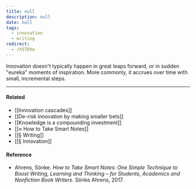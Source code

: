 ```yaml
---
title: null
description: null
date: null
tags:
  - innovation
  - writing
redirect:
  - /X5TDVw
---
```


Innovation doesn't typically happen in great leaps forward, or in sudden "eureka" moments of inspiration. More commonly, it accrues over time with small, incremental steps.

---

#### Related

- [[Innovation cascades]]
- [[De-risk innovation by making smaller bets]]
- [[Knowledge is a compounding investment]]
- [[≈ How to Take Smart Notes]]
- [[§ Writing]]
- [[§ Innovation]]

#### Reference

- Ahrens, Sönke. _How to Take Smart Notes: One Simple Technique to Boost Writing, Learning and Thinking – for Students, Academics and Nonfiction Book Writers_. Sönke Ahrens, 2017.
